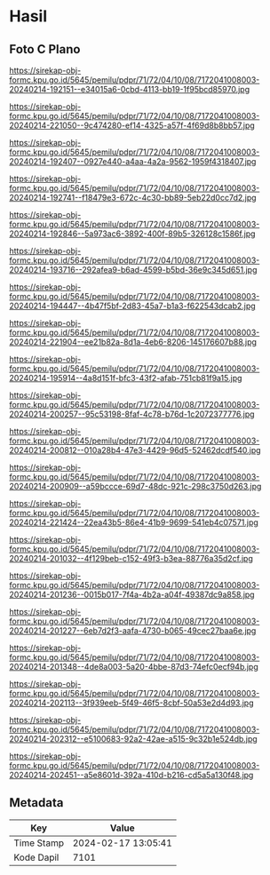 # Hasil

## Foto C Plano

https://sirekap-obj-formc.kpu.go.id/5645/pemilu/pdpr/71/72/04/10/08/7172041008003-20240214-192151--e34015a6-0cbd-4113-bb19-1f95bcd85970.jpg

https://sirekap-obj-formc.kpu.go.id/5645/pemilu/pdpr/71/72/04/10/08/7172041008003-20240214-221050--9c474280-ef14-4325-a57f-4f69d8b8bb57.jpg

https://sirekap-obj-formc.kpu.go.id/5645/pemilu/pdpr/71/72/04/10/08/7172041008003-20240214-192407--0927e440-a4aa-4a2a-9562-1959f4318407.jpg

https://sirekap-obj-formc.kpu.go.id/5645/pemilu/pdpr/71/72/04/10/08/7172041008003-20240214-192741--f18479e3-672c-4c30-bb89-5eb22d0cc7d2.jpg

https://sirekap-obj-formc.kpu.go.id/5645/pemilu/pdpr/71/72/04/10/08/7172041008003-20240214-192846--5a973ac6-3892-400f-89b5-326128c1586f.jpg

https://sirekap-obj-formc.kpu.go.id/5645/pemilu/pdpr/71/72/04/10/08/7172041008003-20240214-193716--292afea9-b6ad-4599-b5bd-36e9c345d651.jpg

https://sirekap-obj-formc.kpu.go.id/5645/pemilu/pdpr/71/72/04/10/08/7172041008003-20240214-194447--4b47f5bf-2d83-45a7-b1a3-f622543dcab2.jpg

https://sirekap-obj-formc.kpu.go.id/5645/pemilu/pdpr/71/72/04/10/08/7172041008003-20240214-221904--ee21b82a-8d1a-4eb6-8206-145176607b88.jpg

https://sirekap-obj-formc.kpu.go.id/5645/pemilu/pdpr/71/72/04/10/08/7172041008003-20240214-195914--4a8d151f-bfc3-43f2-afab-751cb81f9a15.jpg

https://sirekap-obj-formc.kpu.go.id/5645/pemilu/pdpr/71/72/04/10/08/7172041008003-20240214-200257--95c53198-8faf-4c78-b76d-1c2072377776.jpg

https://sirekap-obj-formc.kpu.go.id/5645/pemilu/pdpr/71/72/04/10/08/7172041008003-20240214-200812--010a28b4-47e3-4429-96d5-52462dcdf540.jpg

https://sirekap-obj-formc.kpu.go.id/5645/pemilu/pdpr/71/72/04/10/08/7172041008003-20240214-200909--a59bccce-69d7-48dc-921c-298c3750d263.jpg

https://sirekap-obj-formc.kpu.go.id/5645/pemilu/pdpr/71/72/04/10/08/7172041008003-20240214-221424--22ea43b5-86e4-41b9-9699-541eb4c07571.jpg

https://sirekap-obj-formc.kpu.go.id/5645/pemilu/pdpr/71/72/04/10/08/7172041008003-20240214-201032--4f129beb-c152-49f3-b3ea-88776a35d2cf.jpg

https://sirekap-obj-formc.kpu.go.id/5645/pemilu/pdpr/71/72/04/10/08/7172041008003-20240214-201236--0015b017-7f4a-4b2a-a04f-49387dc9a858.jpg

https://sirekap-obj-formc.kpu.go.id/5645/pemilu/pdpr/71/72/04/10/08/7172041008003-20240214-201227--6eb7d2f3-aafa-4730-b065-49cec27baa6e.jpg

https://sirekap-obj-formc.kpu.go.id/5645/pemilu/pdpr/71/72/04/10/08/7172041008003-20240214-201348--4de8a003-5a20-4bbe-87d3-74efc0ecf94b.jpg

https://sirekap-obj-formc.kpu.go.id/5645/pemilu/pdpr/71/72/04/10/08/7172041008003-20240214-202113--3f939eeb-5f49-46f5-8cbf-50a53e2d4d93.jpg

https://sirekap-obj-formc.kpu.go.id/5645/pemilu/pdpr/71/72/04/10/08/7172041008003-20240214-202312--e5100683-92a2-42ae-a515-9c32b1e524db.jpg

https://sirekap-obj-formc.kpu.go.id/5645/pemilu/pdpr/71/72/04/10/08/7172041008003-20240214-202451--a5e8601d-392a-410d-b216-cd5a5a130f48.jpg


## Metadata

| Key        | Value               |
| ---------- | ------------------- |
| Time Stamp | 2024-02-17 13:05:41 |
| Kode Dapil | 7101                |



